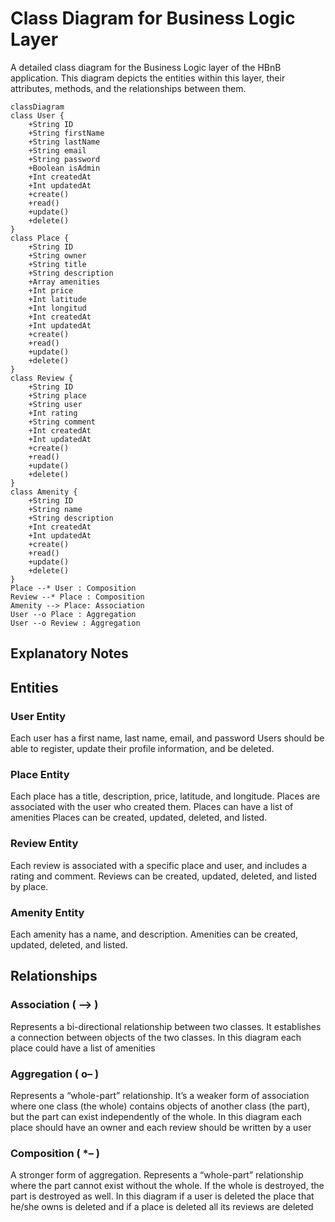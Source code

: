 # Class Diagram for Business Logic Layer

A detailed class diagram for the Business Logic layer of the HBnB application. This diagram depicts the entities within this layer, their attributes, methods, and the relationships between them.

```mermaid
classDiagram
class User {
    +String ID
    +String firstName
    +String lastName
    +String email
    +String password
    +Boolean isAdmin
    +Int createdAt
    +Int updatedAt
    +create()
    +read()
    +update()
    +delete()
}
class Place {
    +String ID
    +String owner
    +String title
    +String description
    +Array amenities
    +Int price
    +Int latitude
    +Int longitud
    +Int createdAt
    +Int updatedAt
    +create()
    +read()
    +update()
    +delete()
}
class Review {
    +String ID
    +String place
    +String user
    +Int rating
    +String comment
    +Int createdAt
    +Int updatedAt
    +create()
    +read()
    +update()
    +delete()
}
class Amenity {
    +String ID
    +String name
    +String description
    +Int createdAt
    +Int updatedAt
    +create()
    +read()
    +update()
    +delete()
}
Place --* User : Composition
Review --* Place : Composition
Amenity --> Place: Association
User --o Place : Aggregation
User --o Review : Aggregation
```



## Explanatory Notes

## Entities

### User Entity
Each user has a first name, last name, email, and password
Users should be able to register, update their profile information, and be deleted.

### Place Entity
Each place has a title, description, price, latitude, and longitude.
Places are associated with the user who created them.
Places can have a list of amenities
Places can be created, updated, deleted, and listed.

### Review Entity
Each review is associated with a specific place and user, and includes a rating and comment.
Reviews can be created, updated, deleted, and listed by place.

### Amenity Entity
Each amenity has a name, and description.
Amenities can be created, updated, deleted, and listed.

## Relationships

### Association ( –> )
Represents a bi-directional relationship between two classes.
It establishes a connection between objects of the two classes.
In this diagram each place could have a list of amenities

### Aggregation ( o– )
Represents a “whole-part” relationship.
It’s a weaker form of association where one class (the whole) contains objects of another class (the part), but the part can exist independently of the whole.
In this diagram each place should have an owner and each review should be written by a user

### Composition ( *– )
A stronger form of aggregation.
Represents a “whole-part” relationship where the part cannot exist without the whole. If the whole is destroyed, the part is destroyed as well.
In this diagram if a user is deleted the place that he/she owns is deleted and if a place is deleted all its reviews are deleted